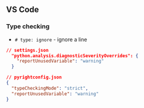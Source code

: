 ## VS Code

### Type checking

- `# type: ignore` - ignore a line

```json
// settings.json
  "python.analysis.diagnosticSeverityOverrides": {
    "reportUnusedVariable": "warning"
  }
```

```json
// pyrightconfig.json
{
  "typeCheckingMode": "strict",
  "reportUnusedVariable": "warning"
}
```
